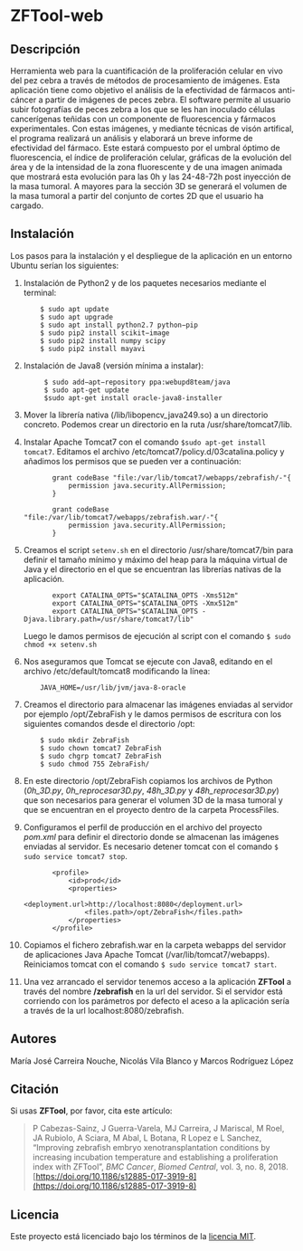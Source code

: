 ﻿# ZFTool-web
## Descripción
Herramienta web para la cuantificación de la proliferación celular en vivo del pez cebra a través de métodos de procesamiento de imágenes.
Esta aplicación tiene como objetivo el análisis de la efectividad de fármacos anti-cáncer a partir de imágenes de peces zebra. El software permite al usuario subir fotografías de peces zebra a los que se les han inoculado células cancerígenas teñidas con un componente de fluorescencia y fármacos experimentales. Con estas imágenes, y mediante técnicas de visón artifical, el programa realizará un análisis y elaborará un breve informe de efectividad del fármaco. Este estará compuesto por el umbral óptimo de fluorescencia, el índice de proliferación celular, gráficas de la evolución del área y de la intensidad de la zona fluorescente y de una imagen animada que mostrará esta evolución para las 0h y las 24-48-72h post inyección de la masa tumoral. A mayores para la sección 3D se generará el volumen de la masa tumoral a partir del conjunto de cortes 2D que el usuario ha cargado.


## Instalación
Los pasos para la instalación y el despliegue de la aplicación en un entorno Ubuntu serían los siguientes:

 1. Instalación de Python2 y de los paquetes necesarios mediante el terminal:
	```
		$ sudo apt update
		$ sudo apt upgrade
		$ sudo apt install python2.7 python−pip
		$ sudo pip2 install scikit−image
		$ sudo pip2 install numpy scipy
		$ sudo pip2 install mayavi
	```
 2. Instalación de Java8 (versión mínima a instalar):
	``` 
		 $ sudo add−apt−repository ppa:webupd8team/java
		 $ sudo apt-get update
		 $sudo apt-get install oracle-java8-installer
	```
	 
 3. Mover la librería nativa (/lib/libopencv_java249.so) a un directorio concreto. Podemos crear un directorio en la ruta /usr/share/tomcat7/lib.
 4. Instalar Apache Tomcat7 con el comando `$sudo apt-get install tomcat7`. Editamos el archivo /etc/tomcat7/policy.d/03catalina.policy y añadimos los permisos que se pueden ver a continuación:
	 
	 ```
			grant codeBase "file:/var/lib/tomcat7/webapps/zebrafish/-"{
				permission java.security.AllPermission;                 
			}
			
			grant codeBase "file:/var/lib/tomcat7/webapps/zebrafish.war/-"{
				permission java.security.AllPermission;
			}
     ```
	
 
 5. Creamos el script `setenv.sh` en el directorio /usr/share/tomcat7/bin para definir el tamaño mínimo y máximo del heap para la máquina virtual de Java y el directorio en el que se encuentran las librerías nativas de la aplicación.
	 ```
			export CATALINA_OPTS="$CATALINA_OPTS -Xms512m"
			export CATALINA_OPTS="$CATALINA_OPTS -Xmx512m"
			export CATALINA_OPTS="$CATALINA_OPTS -Djava.library.path=/usr/share/tomcat7/lib"
     ```

	Luego le damos permisos de ejecución al script con el comando `$ sudo chmod +x setenv.sh`

 6.  Nos aseguramos que Tomcat se ejecute con Java8, editando en el archivo /etc/default/tomcat8 modificando la línea:
		```
			JAVA_HOME=/usr/lib/jvm/java-8-oracle
		```
		
 7. Creamos el directorio para almacenar las imágenes enviadas al servidor por ejemplo /opt/ZebraFish y le damos permisos de escritura con los siguientes comandos desde el directorio /opt:
    ```	
		$ sudo mkdir ZebraFish
		$ sudo chown tomcat7 ZebraFish
		$ sudo chgrp tomcat7 ZebraFish
		$ sudo chmod 755 ZebraFish/
    ```
    
 8. En este directorio /opt/ZebraFish copiamos los archivos de Python (*0h_3D.py*,
*0h_reprocesar3D.py*, *48h_3D.py* y *48h_reprocesar3D.py*) que son necesarios para generar el volumen 3D de la masa tumoral y que se encuentran en el proyecto dentro de la carpeta ProcessFiles.
 9. Configuramos el perfil de producción en el archivo del proyecto *pom.xml* para definir el directorio donde se almacenan las imágenes enviadas al servidor. Es necesario detener tomcat con el comando `$ sudo service tomcat7 stop`.
	 ```
			<profile>
				<id>prod</id>
				<properties>
					<deployment.url>http://localhost:8080</deployment.url>
					<files.path>/opt/ZebraFish</files.path>
				</properties>
			</profile>	
	```
 
 10. Copiamos el fichero zebrafish.war en la carpeta webapps del servidor de aplicaciones Java Apache Tomcat (/var/lib/tomcat7/webapps). Reiniciamos tomcat con el comando `$ sudo service tomcat7 start`.
 11.  Una vez arrancado el servidor tenemos acceso a la aplicación **ZFTool** a través del nombre **/zebrafish** en la url del servidor. Si el servidor está corriendo con los parámetros por defecto el aceso a la aplicación sería a través de la url localhost:8080/zebrafish. 

## Autores
María José Carreira Nouche, Nicolás Vila Blanco y Marcos Rodríguez López

## Citación
Si usas **ZFTool**, por favor, cita este artículo:
> P Cabezas-Sainz, J Guerra-Varela, MJ Carreira, J Mariscal, M Roel, JA Rubiolo, A Sciara, M Abal, L Botana, R Lopez e L Sanchez, “Improving zebrafish embryo xenotransplantation conditions by increasing incubation temperature and establishing a proliferation index with ZFTool”, *BMC Cancer*, *Biomed Central*, vol. 3, no. 8, 2018. [https://doi.org/10.1186/s12885-017-3919-8](https://doi.org/10.1186/s12885-017-3919-8)

## Licencia
Este proyecto está licenciado bajo los términos de la [licencia MIT](https://github.com/citiususc/zftool-web/blob/master/LICENSE.md).
